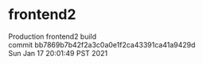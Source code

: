 # frontend2  
Production frontend2 build  
commit bb7869b7b42f2a3c0a0e1f2ca43391ca41a9429d  
Sun Jan 17 20:01:49 PST 2021  
